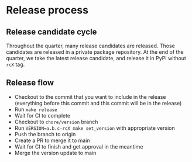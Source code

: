 # Release process

## Release candidate cycle

Throughout the quarter, many release candidates are released. Those candidates are released in a private package repository. At the end of the quarter, we take the latest release candidate, and release it in PyPI without `rcX` tag.

## Release flow

* Checkout to the commit that you want to include in the release (everything before this commit and this commit will be in the release)
* Run `make release`
* Wait for CI to complete
* Checkout to `chore/version` branch
* Run `VERSION=a.b.c-rcX make set_version` with appropriate version
* Push the branch to origin
* Create a PR to merge it to main
* Wait for CI to finish and get approval in the meantime
* Merge the version update to main
